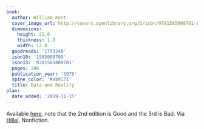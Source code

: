 ```yaml
---
book:
  author: William Kent
  cover_image_url: http://covers.openlibrary.org/b/isbn/9781585009701-L.jpg
  dimensions:
    height: 21.0
    thickness: 1.8
    width: 12.8
  goodreads: '1753248'
  isbn10: '1585009709'
  isbn13: '9781585009701'
  pages: 246
  publication_year: '1978'
  spine_color: '#ab9171'
  title: Data and Reality
plan:
  date_added: '2019-11-15'
---
```


Available [here](https://github.com/jhulick/bookstuff/blob/master/Data%20and%20Reality.pdf), note that the 2nd edition
is Good and the 3rd is Bad. Via [Hillel](https://twitter.com/hillelogram/status/1111068458261856256). Nonfiction.
